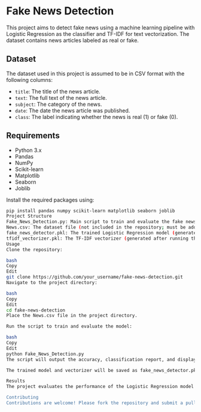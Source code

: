 # Fake News Detection

This project aims to detect fake news using a machine learning pipeline with Logistic Regression as the classifier and TF-IDF for text vectorization. The dataset contains news articles labeled as real or fake.

## Dataset

The dataset used in this project is assumed to be in CSV format with the following columns:
- `title`: The title of the news article.
- `text`: The full text of the news article.
- `subject`: The category of the news.
- `date`: The date the news article was published.
- `class`: The label indicating whether the news is real (1) or fake (0).

## Requirements

- Python 3.x
- Pandas
- NumPy
- Scikit-learn
- Matplotlib
- Seaborn
- Joblib

Install the required packages using:
```bash
pip install pandas numpy scikit-learn matplotlib seaborn joblib
Project Structure
Fake_News_Detection.py: Main script to train and evaluate the fake news detection model.
News.csv: The dataset file (not included in the repository; must be added separately).
fake_news_detector.pkl: The trained Logistic Regression model (generated after running the script).
tfidf_vectorizer.pkl: The TF-IDF vectorizer (generated after running the script).
Usage
Clone the repository:

bash
Copy
Edit
git clone https://github.com/your_username/fake-news-detection.git
Navigate to the project directory:

bash
Copy
Edit
cd fake-news-detection
Place the News.csv file in the project directory.

Run the script to train and evaluate the model:

bash
Copy
Edit
python Fake_News_Detection.py
The script will output the accuracy, classification report, and display graphs of the data distribution and confusion matrix.

The trained model and vectorizer will be saved as fake_news_detector.pkl and tfidf_vectorizer.pkl.

Results
The project evaluates the performance of the Logistic Regression model using accuracy, precision, recall, and F1-score. Additionally, it visualizes the confusion matrix to provide insights into the model's predictions.

Contributing
Contributions are welcome! Please fork the repository and submit a pull request for any improvements or new features.
